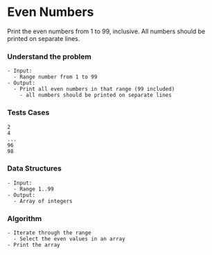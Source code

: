 # Even Numbers

Print the even numbers from 1 to 99, inclusive. All numbers should be printed on separate lines.



### Understand the problem

```
- Input:
  - Range number from 1 to 99
- Output:
  - Print all even numbers in that range (99 included)
    - all numbers should be printed on separate lines
```

### Tests Cases

```
2
4
...
96
98
```

### Data Structures

```
- Input:
  - Range 1..99
- Output:
  - Array of integers
```

### Algorithm

```
- Iterate through the range
  - Select the even values in an array
- Print the array
```

